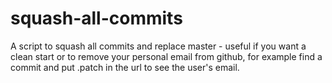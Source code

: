 # squash-all-commits
A script to squash all commits and replace master - useful if you want a clean start or to remove your personal email from github, for example find a commit and put .patch in the url to see the user's email.
